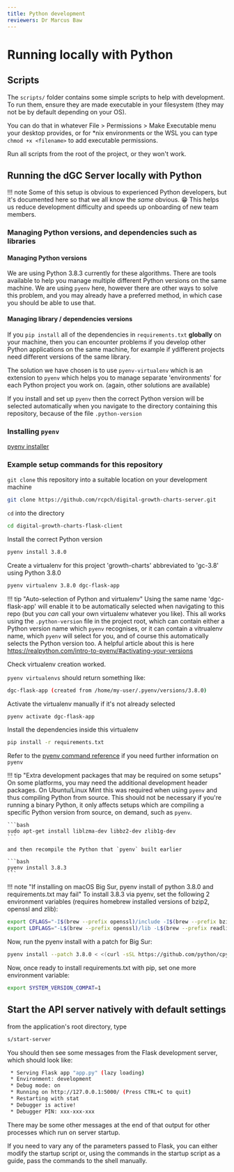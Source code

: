 ```yaml
---
title: Python development
reviewers: Dr Marcus Baw
---
```


# Running locally with Python

## Scripts

The `scripts/` folder contains some simple scripts to help with development. To run them, ensure they are made executable in your filesystem (they may not be by default depending on your OS).

You can do that in whatever File > Permissions > Make Executable menu your desktop provides, or for \*nix environments or the WSL you can type `chmod +x <filename>` to add executable permissions.

Run all scripts from the root of the project, or they won't work.

## Running the dGC Server locally with Python

!!! note
    Some of this setup is obvious to experienced Python developers, but it's documented here so that we all know the _same_ obvious. :grin: This helps us reduce development difficulty and speeds up onboarding of new team members.

### Managing Python versions, and dependencies such as libraries

#### Managing Python versions

We are using Python 3.8.3 currently for these algorithms. There are tools available to help you manage multiple different Python versions on the same machine. We are using `pyenv` here, however there are other ways to solve this problem, and you may already have a preferred method, in which case you should be able to use that.

#### Managing library / dependencies versions

If you `pip install` all of the dependencies in `requirements.txt` **globally** on your machine, then you can encounter problems if you develop other Python applications on the same machine, for example if ydifferent projects need different versions of the same library.

The solution we have chosen is to use `pyenv-virtualenv` which is an extension to `pyenv` which helps you to manage separate 'environments' for each Python project you work on. (again, other solutions are available)

If you install and set up `pyenv` then the correct Python version will be selected automatically when you navigate to the directory containing this repository, because of the file `.python-version`

### Installing `pyenv`

[pyenv installer](https://github.com/pyenv/pyenv-installer)

### Example setup commands for this repository

`git clone` this repository into a suitable location on your development machine

```bash
git clone https://github.com/rcpch/digital-growth-charts-server.git
```

`cd` into the directory

```bash
cd digital-growth-charts-flask-client
```

Install the correct Python version

```bash
pyenv install 3.8.0
```

Create a virtualenv for this project 'growth-charts' abbreviated to 'gc-3.8' using Python 3.8.0

```bash
pyenv virtualenv 3.8.0 dgc-flask-app
```

!!! tip "Auto-selection of Python and virtualenv"
    Using the same name 'dgc-flask-app' will enable it to be automatically selected when navigating to this repo (but you _can_ call your own virtualenv whatever you like). This all works using the `.python-version` file in the project root, which can contain either a Python version name which `pyenv` recognises, or it can contain a vitrualenv name, which `pyenv` will select for you, and of course this automatically selects the Python version too. A helpful article about this is here <https://realpython.com/intro-to-pyenv/#activating-your-versions>

Check virtualenv creation worked.

`pyenv virtualenvs` should return something like:

```bash
dgc-flask-app (created from /home/my-user/.pyenv/versions/3.8.0)
```

Activate the virtualenv manually if it's not already selected

```bash
pyenv activate dgc-flask-app
```

Install the dependencies inside this virtualenv

```bash
pip install -r requirements.txt
```

Refer to the [pyenv command reference](https://github.com/pyenv/pyenv/blob/master/COMMANDS.md#pyenv-local) if you need further information on `pyenv`

!!! tip "Extra development packages that may be required on some setups"
    On some platforms, you may need the additional development header packages. On Ubuntu/Linux Mint this was required when using `pyenv` and thus compiling Python from source. This should not be necessary if you're running a binary Python, it only affects setups which are compiling a specific Python version from source, on demand, such as `pyenv`.

    ```bash
    sudo apt-get install liblzma-dev libbz2-dev zlib1g-dev
    ```

    and then recompile the Python that `pyenv` built earlier

    ```bash
    pyenv install 3.8.3
    ```

!!! note "If installing on macOS Big Sur, pyenv install of python 3.8.0 and requirements.txt may fail"
    To install 3.8.3 via pyenv, set the following 2 environment variables (requires homebrew installed versions of bzip2, openssl and zlib):

```bash
export CFLAGS="-I$(brew --prefix openssl)/include -I$(brew --prefix bzip2)/include -I$(brew --prefix readline)/include -I$(xcrun --show-sdk-path)/usr/include"
export LDFLAGS="-L$(brew --prefix openssl)/lib -L$(brew --prefix readline)/lib -L$(brew --prefix zlib)/lib -L$(brew --prefix bzip2)/lib"
```

Now, run the pyenv install with a patch for Big Sur:

```bash
pyenv install --patch 3.8.0 < <(curl -sSL https://github.com/python/cpython/commit/8ea6353.patch\?full_index\=1)
```

Now, once ready to install requirements.txt with pip, set one more environment variable:

```bash
export SYSTEM_VERSION_COMPAT=1
```

## Start the API server natively with default settings

from the application's root directory, type

```bash
s/start-server
```

You should then see some messages from the Flask development server, which should look like:

```bash
 * Serving Flask app "app.py" (lazy loading)
 * Environment: development
 * Debug mode: on
 * Running on http://127.0.0.1:5000/ (Press CTRL+C to quit)
 * Restarting with stat
 * Debugger is active!
 * Debugger PIN: xxx-xxx-xxx
```

There may be some other messages at the end of that output for other processes which run on server startup.

If you need to vary any of the parameters passed to Flask, you can either modify the startup script or, using the commands in the startup script as a guide, pass the commands to the shell manually.
